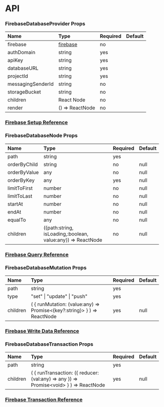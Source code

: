 # API

### FirebaseDatabaseProvider Props

| Name | Type | Required | Default |
| :--- | :--- | :--- | :--- |
| firebase | [firebase](https://www.npmjs.com/package/firebase) | no |  |
| authDomain | string | yes |  |
| apiKey | string | yes |  |
| databaseURL | string | yes |  |
| projectId | string | yes |  |
| messagingSenderId | string | no |  |
| storageBucket | string | no |  |
| children | React Node | no |  |
| render | \(\) =&gt; ReactNode | no |  |

### [Firebase Setup Reference](https://firebase.google.com/docs/database/web/start)

### FirebaseDatabaseNode Props



| Name | Type | Required | Default |
| :--- | :--- | :--- | :--- |
| path | string | yes |  |
| orderByChild | string | no | null |
| orderByValue | any | no | null |
| orderByKey | any | yes | null |
| limitToFirst | number | no | null |
| limitToLast | number | no | null |
| startAt | number | no | null |
| endAt | number | no | null |
| equalTo | any | no | null |
| children | \({path:string, isLoading,:boolean, value:any}\) =&gt; ReactNode | no | null |

### [Firebase Query Reference](https://firebase.google.com/docs/database/admin/retrieve-data#section-queries)

### FirebaseDatabaseMutation Props



| Name | Type | Required | Default |
| :--- | :--- | :--- | :--- |
| path | string | yes |  |
| type | "set" \| "update" \| "push" | yes |  |
| children | \(   {     runMutation: \(value:any\) =&gt; Promise&lt;{key?:string}&gt;   } \) =&gt; ReactNode | yes | null |

### [Firebase Write Data Reference](https://firebase.google.com/docs/database/web/read-and-write#reading_and_writing_data)

### FirebaseDatabaseTransaction Props



| Name | Type | Required | Default |
| :--- | :--- | :--- | :--- |
| path | string | yes |  |
| children | \(   {     runTransaction: \({        reducer: \(val:any\) =&gt; any      }\) =&gt; Promise&lt;void&gt;   } \) =&gt; ReactNode | yes | null |

### [Firebase Transaction Reference](https://firebase.google.com/docs/database/web/read-and-write#save_data_as_transactions)



